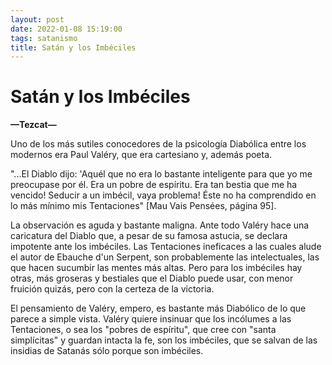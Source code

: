 ```yaml
---
layout: post
date: 2022-01-08 15:19:00
tags: satanismo
title: Satán y los Imbéciles
---
```


# Satán y los Imbéciles
**—Tezcat—**

Uno de los más sutiles conocedores de la psicología Diabólica entre los modernos era Paul Valéry, que era cartesiano y, además poeta.

"...El Diablo dijo: 'Aquél que no era lo bastante inteligente para que yo me preocupase por él. Era un pobre de espíritu. Era tan bestia que me ha vencido! Seducir a un imbécil, vaya problema! Éste no ha comprendido en lo más mínimo mis Tentaciones" [Mau Vais Pensées, página 95].

La observación es aguda y bastante maligna. Ante todo Valéry hace una caricatura del Diablo que, a pesar de su famosa astucia, se declara impotente ante los imbéciles. Las Tentaciones ineficaces a las cuales alude el autor de Ebauche d'un Serpent, son probablemente las intelectuales, las que hacen sucumbir las mentes más altas. Pero para los imbéciles hay otras, más groseras y bestiales que el Diablo puede usar, con menor fruición quizás, pero con la certeza de la victoria.

El pensamiento de Valéry, empero, es bastante más Diabólico de lo que parece a simple vista. Valéry quiere insinuar que los incólumes a las Tentaciones, o sea los "pobres de espíritu", que cree con "santa simplícitas" y guardan intacta la fe, son los imbéciles, que se salvan de las insidias de Satanás sólo porque son imbéciles.